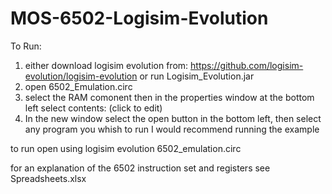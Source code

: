 # MOS-6502-Logisim-Evolution

To Run:
1) either download logisim evolution from: https://github.com/logisim-evolution/logisim-evolution or run Logisim_Evolution.jar
2) open 6502_Emulation.circ
3) select the RAM comonent then in the properties window at the bottom left select contents: (click to edit)
4) In the new window select the open button in the bottom left, then select any program you whish to run I would recommend running the example 


to run open using logisim evolution 6502_emulation.circ

for an explanation of the 6502 instruction set and registers see Spreadsheets.xlsx
